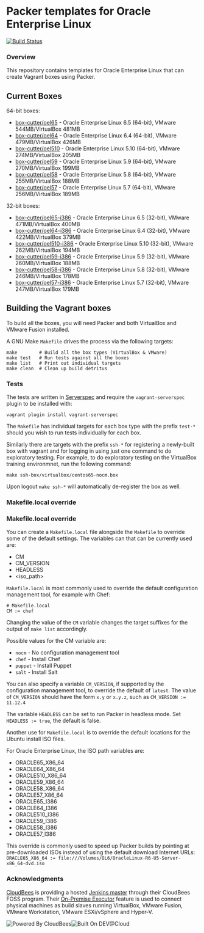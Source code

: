 # Packer templates for Oracle Enterprise Linux
[![Build Status](https://box-cutter.ci.cloudbees.com/buildStatus/icon?job=oel-vm)](https://box-cutter.ci.cloudbees.com/job/oel-vm/)

### Overview

This repository contains templates for Oracle Enterprise Linux that can create
Vagrant boxes using Packer.

## Current Boxes

64-bit boxes:

* [box-cutter/oel65](https://vagrantcloud.com/box-cutter/oel65) - Oracle Enterprise Linux 6.5 (64-bit), VMware 544MB/VirtualBox 481MB
* [box-cutter/oel64](https://vagrantcloud.com/box-cutter/oel64) - Oracle Enterprise Linux 6.4 (64-bit), VMware 479MB/VirtualBox 426MB
* [box-cutter/oel510](https://vagrantcloud.com/box-cutter/oel510) - Oracle Enterprise Linux 5.10 (64-bit), VMware 274MB/VirtualBox 205MB
* [box-cutter/oel59](https://vagrantcloud.com/box-cutter/oel59) - Oracle Enterprise Linux 5.9 (64-bit), VMware 270MB/VirtualBox 199MB
* [box-cutter/oel58](https://vagrantcloud.com/box-cutter/oel58) - Oracle Enterprise Linux 5.8 (64-bit), VMware 255MB/VirtualBox 188MB
* [box-cutter/oel57](https://vagrantcloud.com/box-cutter/oel57) - Oracle Enterprise Linux 5.7 (64-bit), VMware 256MB/VirtualBox 189MB

32-bit boxes:

* [box-cutter/oel65-i386](https://vagrantcloud.com/box-cutter/oel65-i386) - Oracle Enterprise Linux 6.5 (32-bit), VMware 471MB/VirtualBox 400MB
* [box-cutter/oel64-i386](https://vagrantcloud.com/box-cutter/oel64-i386) - Oracle Enterprise Linux 6.4 (32-bit), VMware 422MB/VirtualBox 379MB
* [box-cutter/oel510-i386](https://vagrantcloud.com/box-cutter/oel510-i386) - Oracle Enterprise Linux 5.10 (32-bit), VMware 262MB/VirtualBox 194MB
* [box-cutter/oel59-i386](https://vagrantcloud.com/box-cutter/oel59-i386) - Oracle Enterprise Linux 5.9 (32-bit), VMware 260MB/VirtualBox 188MB
* [box-cutter/oel58-i386](https://vagrantcloud.com/box-cutter/oel58-i386) - Oracle Enterprise Linux 5.8 (32-bit), VMware 246MB/VirtualBox 178MB
* [box-cutter/oel57-i386](https://vagrantcloud.com/box-cutter/oel57-i386) - Oracle Enterprise Linux 5.7 (32-bit), VMware 247MB/VirtualBox 179MB

## Building the Vagrant boxes

To build all the boxes, you will need Packer and both VirtualBox and VMware Fusion
installed.

A GNU Make `Makefile` drives the process via the following targets:

    make        # Build all the box types (VirtualBox & VMware)
    make test   # Run tests against all the boxes
    make list   # Print out individual targets
    make clean  # Clean up build detritus
    
### Tests

The tests are written in [Serverspec](http://serverspec.org) and require the
`vagrant-serverspec` plugin to be installed with:

    vagrant plugin install vagrant-serverspec
    
The `Makefile` has individual targets for each box type with the prefix
`test-*` should you wish to run tests individually for each box.

Similarly there are targets with the prefix `ssh-*` for registering a
newly-built box with vagrant and for logging in using just one command to
do exploratory testing.  For example, to do exploratory testing
on the VirtualBox training environmnet, run the following command:

    make ssh-box/virtualbox/centos65-nocm.box
    
Upon logout `make ssh-*` will automatically de-register the box as well.

### Makefile.local override

### Makefile.local override

You can create a `Makefile.local` file alongside the `Makefile` to override
some of the default settings.  The variables can that can be currently
used are:

* CM
* CM_VERSION
* HEADLESS
* \<iso_path\>

`Makefile.local` is most commonly used to override the default configuration
management tool, for example with Chef:

    # Makefile.local
    CM := chef

Changing the value of the `CM` variable changes the target suffixes for
the output of `make list` accordingly.

Possible values for the CM variable are:

* `nocm` - No configuration management tool
* `chef` - Install Chef
* `puppet` - Install Puppet
* `salt`  - Install Salt

You can also specify a variable `CM_VERSION`, if supported by the
configuration management tool, to override the default of `latest`.
The value of `CM_VERSION` should have the form `x.y` or `x.y.z`,
such as `CM_VERSION := 11.12.4`

The variable `HEADLESS` can be set to run Packer in headless mode.
Set `HEADLESS := true`, the default is false.

Another use for `Makefile.local` is to override the default locations
for the Ubuntu install ISO files.

For Oracle Enterprise Linux, the ISO path variables are:

* ORACLE65_X86_64
* ORACLE64_X86_64
* ORACLE510_X86_64
* ORACLE59_X86_64
* ORACLE58_X86_64
* ORACLE57_X86_64
* ORACLE65_I386
* ORACLE64_I386
* ORACLE510_I386
* ORACLE59_I386
* ORACLE58_I386
* ORACLE57_I386

This override is commonly used to speed up Packer builds by
pointing at pre-downloaded ISOs instead of using the default
download Internet URLs:
`ORACLE65_X86_64 := file:///Volumes/OL6/OracleLinux-R6-U5-Server-x86_64-dvd.iso`

### Acknowledgments

[CloudBees](http://www.cloudbees.com) is providing a hosted [Jenkins master](http://box-cutter.ci.cloudbees.com/) through their CloudBees FOSS program. Their [On-Premise Executor](https://developer.cloudbees.com/bin/view/DEV/On-Premise+Executors) feature is used to connect physical machines as build slaves running VirtualBox, VMware Fusion, VMware Workstation, VMware ESXi/vSphere and Hyper-V.

![Powered By CloudBees](http://www.cloudbees.com/sites/default/files/Button-Powered-by-CB.png "Powered By CloudBees")![Built On DEV@Cloud](http://www.cloudbees.com/sites/default/files/Button-Built-on-CB-1.png "Built On DEV@Cloud")
